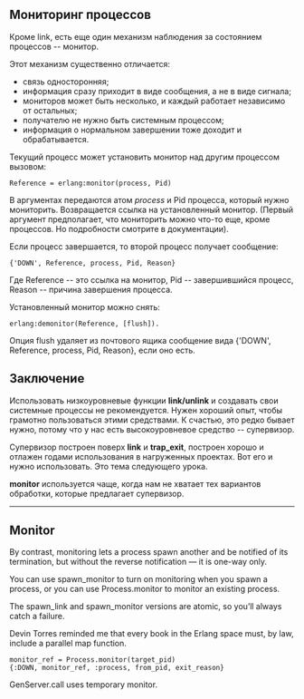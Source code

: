 ## Мониторинг процессов

Кроме link, есть еще один механизм наблюдения за состоянием процессов -- монитор.

Этот механизм существенно отличается:
- связь односторонняя;
- информация сразу приходит в виде сообщения, а не в виде сигнала;
- мониторов может быть несколько, и каждый работает независимо от остальных;
- получателю не нужно быть системным процессом;
- информация о нормальном завершении тоже доходит и обрабатывается.

Текущий процесс может установить монитор над другим процессом вызовом:
``` TODO elixir
Reference = erlang:monitor(process, Pid)
```

В аргументах передаются атом _process_ и Pid процесса, который нужно мониторить.  Возвращается ссылка на установленный монитор. (Первый аргумент предполагает, что мониторить можно что-то еще, кроме процессов. Но подробности смотрите в документации).

Если процесс завершается, то второй процесс получает сообщение:
``` TODO elixir
{'DOWN', Reference, process, Pid, Reason}
```

Где Reference -- это ссылка на монитор, Pid -- завершившийся процесс, Reason -- причина завершения процесса.

Установленный монитор можно снять:
``` TODO elixir
erlang:demonitor(Reference, [flush]).
```

Опция flush удаляет из почтового ящика сообщение вида {'DOWN', Reference, process, Pid, Reason}, если оно есть.


## Заключение

Использовать низкоуровневые функции **link/unlink** и создавать свои системные процессы не рекомендуется. Нужен хороший опыт, чтобы грамотно пользоваться этими средствами.  К счастью, это редко бывает нужно, потому что у нас есть высокоуровневое средство -- супервизор.

Супервизор построен поверх **link** и **trap_exit**, построен хорошо и отлажен годами использования в нагруженных проектах.  Вот его и нужно использовать. Это тема следующего урока.

**monitor** используется чаще, когда нам не хватает тех вариантов обработки, которые предлагает супервизор.

------------------------------------------------

## Monitor

By contrast, monitoring lets a process spawn another and be notified of its termination, 
but without the reverse notification — it is one-way only.

You can use spawn_monitor to turn on monitoring when you spawn a process,
or you can use Process.monitor to monitor an existing process.

The spawn_link and spawn_monitor versions are atomic, so you’ll always catch a failure.

Devin Torres reminded me that every book in the Erlang space must, by law, include a parallel map function.

```
monitor_ref = Process.monitor(target_pid)
{:DOWN, monitor_ref, :process, from_pid, exit_reason}
```

GenServer.call uses temporary monitor.

